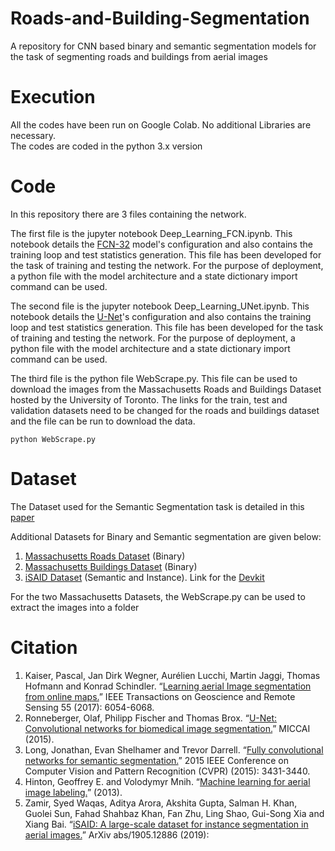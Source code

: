 # Roads-and-Building-Segmentation
A repository for CNN based binary and semantic segmentation models for the task of segmenting roads and buildings from aerial images

# Execution
All the codes have been run on Google Colab. No additional Libraries are necessary.<br/>
The codes are coded in the python 3.x version

# Code

In this repository there are 3 files containing the network.<br/>

The first file is the jupyter notebook Deep_Learning_FCN.ipynb. This notebook details the [FCN-32](https://arxiv.org/pdf/1411.4038.pdf) model's configuration and also contains the training loop and test statistics generation. This file has been developed for the task of training and testing the network. For the purpose of deployment, a python file with the model architecture and a state dictionary import command can be used.<br/>

The second file is the jupyter notebook Deep_Learning_UNet.ipynb. This notebook details the [U-Net](https://arxiv.org/pdf/1505.04597.pdf)'s configuration and also contains the training loop and test statistics generation. This file has been developed for the task of training and testing the network. For the purpose of deployment, a python file with the model architecture and a state dictionary import command can be used.<br/>

The third file is the python file WebScrape.py. This file can be used to download the images from the Massachusetts Roads and Buildings Dataset hosted by the University of Toronto. The links for the train, test and validation datasets need to be changed for the roads and buildings dataset and the file can be run to download the data.
```
python WebScrape.py
```

# Dataset

The Dataset used for the Semantic Segmentation task is detailed in this [paper](https://arxiv.org/pdf/1707.06879.pdf)<br/>

Additional Datasets for Binary and Semantic segmentation are given below:<br/>
1) [Massachusetts Roads Dataset](https://www.cs.toronto.edu/~vmnih/data/) (Binary)
2) [Massachusetts Buildings Dataset](https://www.cs.toronto.edu/~vmnih/data/) (Binary)
3) [iSAID Dataset](https://captain-whu.github.io/iSAID/dataset.html) (Semantic and Instance). Link for the [Devkit](https://github.com/CAPTAIN-WHU/iSAID_Devkit)

For the two Massachusetts Datasets, the WebScrape.py can be used to extract the images into a folder

# Citation
1) Kaiser, Pascal, Jan Dirk Wegner, Aurélien Lucchi, Martin Jaggi, Thomas Hofmann and Konrad Schindler. “[Learning aerial Image segmentation from online maps.](http://ieeexplore.ieee.org/stamp/stamp.jsp?tp=&arnumber=7987710)” IEEE Transactions on Geoscience and Remote Sensing 55 (2017): 6054-6068.
2) Ronneberger, Olaf, Philipp Fischer and Thomas Brox. “[U-Net: Convolutional networks for biomedical image segmentation.](https://arxiv.org/pdf/1505.04597.pdf)” MICCAI (2015).
3) Long, Jonathan, Evan Shelhamer and Trevor Darrell. “[Fully convolutional networks for semantic segmentation.](https://arxiv.org/pdf/1411.4038.pdf)” 2015 IEEE Conference on Computer Vision and Pattern Recognition (CVPR) (2015): 3431-3440.
4) Hinton, Geoffrey E. and Volodymyr Mnih. “[Machine learning for aerial image labeling.](http://www.cs.toronto.edu/~vmnih/docs/Mnih_Volodymyr_PhD_Thesis.pdf)” (2013).
5) Zamir, Syed Waqas, Aditya Arora, Akshita Gupta, Salman H. Khan, Guolei Sun, Fahad Shahbaz Khan, Fan Zhu, Ling Shao, Gui-Song Xia and Xiang Bai. “[iSAID: A large-scale dataset for instance segmentation in aerial images.](https://arxiv.org/pdf/1905.12886.pdf)” ArXiv abs/1905.12886 (2019):
